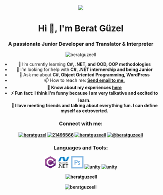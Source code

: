 <div id="header" align="center">
  <div>
 
   <img src="https://media1.giphy.com/media/Dh5q0sShxgp13DwrvG/giphy.gif?cid=ecf05e47psph7ygjm8ih686k6gd1gzkw4gwch332t90ymvb8&ep=v1_gifs_search&rid=giphy.gif" width="280"/>
</div>

<h1 align="center">Hi 👋, I'm Berat Güzel</h1>
<h3 align="center">A passionate Junior Developer and Translator & Interpreter </h3>

<p align="center"> <img src="https://komarev.com/ghpvc/?username=beratguzeell&label=Profile%20views&color=0e75b6&style=flat" alt="beratguzeell" /> </p>

<ul>
  <li>🌱 I’m currently learning <strong>C#, .NET, and OOD, OOP methodologies</strong></li>
  <li>🤝 I’m looking for help with <strong>C#, .NET internership and being Junior</strong></li>
  <li>💬 Ask me about <strong>C#, Object Oriented Programming, WordPress</strong></li>
  <li>📫 How to reach me: <a href="mailto:contact@beratguzel.dev"><strong>Send email to me.</a></li>
  <li>📄 Know about my experiences <a href="https://www.linkedin.com/in/beratguzel/"><strong>here</a></li>
  <li>⚡ Fun fact: <strong>I think I'm funny because I am very talkative and excited to learn.</li>🎉 I love meeting friends and talking about everything fun. I can define myself as extroverted.</strong></li>
</ul>

<h3 align="center">Connect with me:</h3>
<p align="center">
  <a href="https://linkedin.com/in/beratguzel" target="_blank"><img align="center" src="https://raw.githubusercontent.com/rahuldkjain/github-profile-readme-generator/master/src/images/icons/Social/linked-in-alt.svg" alt="beratguzel" height="30" width="40" /></a>
  <a href="https://stackoverflow.com/users/21495566" target="_blank"><img align="center" src="https://raw.githubusercontent.com/rahuldkjain/github-profile-readme-generator/master/src/images/icons/Social/stack-overflow.svg" alt="21495566" height="30" width="40" /></a>
  <a href="https://instagram.com/beratguzeell" target="_blank"><img align="center" src="https://raw.githubusercontent.com/rahuldkjain/github-profile-readme-generator/master/src/images/icons/Social/instagram.svg" alt="beratguzeell" height="30" width="40" /></a>
  <a href="https://medium.com/@beratguzeell" target="_blank"><img align="center" src="https://raw.githubusercontent.com/rahuldkjain/github-profile-readme-generator/master/src/images/icons/Social/medium.svg" alt="@beratguzeell" height="30" width="40" /></a>
</p>

<h3 align="center">Languages and Tools:</h3>
<p align="center">
  <a href="https://www.w3schools.com/cs/" target="_blank" rel="noreferrer"><img src="https://raw.githubusercontent.com/devicons/devicon/master/icons/csharp/csharp-original.svg" alt="csharp" width="40" height="40"/></a>
  <a href="https://dotnet.microsoft.com/" target="_blank" rel="noreferrer"><img src="https://raw.githubusercontent.com/devicons/devicon/master/icons/dot-net/dot-net-original-wordmark.svg" alt="dotnet" width="40" height="40"/></a>
  <a href="https://www.photoshop.com/en" target="_blank" rel="noreferrer"><img src="https://raw.githubusercontent.com/devicons/devicon/master/icons/photoshop/photoshop-line.svg" alt="photoshop" width="40" height="40"/></a>
  <a href="https://unity.com/" target="_blank" rel="noreferrer"><img src="https://www.vectorlogo.zone/logos/unity3d/unity3d-icon.svg" alt="unity" width="40" height="40"/></a>
   <a href="https://html.com/" target="_blank" rel="noreferrer"><img src="https://upload.wikimedia.org/wikipedia/commons/thumb/6/61/HTML5_logo_and_wordmark.svg/640px-HTML5_logo_and_wordmark.svg.png" alt="unity" width="40" height="40"/></a>
</p>

<p>&nbsp;<img align="center" src="https://github-readme-stats.vercel.app/api?username=beratguzeell&show_icons=true&locale=en" alt="beratguzeell" /></p>

<p><img align="center" src="https://github-readme-stats.vercel.app/api/top-langs?username=beratguzeell&show_icons=true&locale=en&layout=compact" alt="beratguzeell" /></p>

